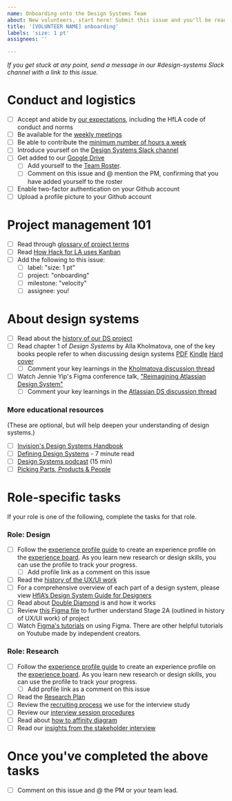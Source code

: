 ```yaml
---
name: Onboarding onto the Design Systems Team
about: New volunteers, start here! Submit this issue and you'll be ready to begin onboarding onto our team.
title: '[VOLUNTEER NAME] onboarding'
labels: 'size: 1 pt'
assignees: ''

---
```

_If you get stuck at any point, send a message in our #design-systems Slack channel with a link to this issue._
# Conduct and logistics 
- [ ] Accept and abide by [our expectations](https://github.com/hackforla/design-systems/wiki/Getting-Started), including the HfLA code of conduct and norms
- [ ] Be available for the [weekly meetings](https://github.com/hackforla/design-systems/wiki/Getting-Started)
- [ ] Be able to contribute the [minimum number of hours a week](https://docs.google.com/presentation/d/127UC7q5JOgc5oPev4bbEdydchany-rVBkPRn4w6DMek/edit#slide=id.gc50dc3b32b_1_40)
- [ ] Introduce yourself on the [Design Systems Slack channel](https://hackforla.slack.com/archives/CH2U1CB9Q)
- [ ] Get added to our [Google Drive](https://drive.google.com/drive/folders/1BE2bwPuBxKWtQPGw-Mn1pEvDGivawaRp?usp=sharing)
  - [ ] Add yourself to the [Team Roster](https://docs.google.com/spreadsheets/d/1Y65x1bC8tys80Xf7VjC0dVK7kQshlHwbLm6JpvNcMcI/edit#gid=1806338047).
  - [ ] Comment on this issue and @ mention the PM, confirming that you have added yourself to the roster
- [ ] Enable two-factor authentication on your Github account
- [ ] Upload a profile picture to your Github account

# Project management 101
- [ ] Read through [glossary of project terms](https://github.com/hackforla/design-systems/wiki/Glossary-of-project-terms) 
- [ ] Read [How Hack for LA uses Kanban](https://docs.google.com/document/d/11Fe7mNdmPBP5bD_yLJ1C0_I1TmoK47AuHHrdhdDyWCs/edit)
- [ ] Add the following to this issue:
  - [ ] label: "size: 1 pt"
  - [ ] project: "onboarding"
  - [ ] milestone: "velocity"
  - [ ] assignee: you!

# About design systems
- [ ] Read about the [history of our DS project](https://github.com/hackforla/design-systems/wiki/Introduction-and-History)
- [ ] Read chapter 1 of _Design Systems_ by Alla Kholmatova, one of the key books people refer to when discussing design systems [PDF](https://www.smashingmagazine.com/provide/eBooks/design-systems.pdf) [Kindle](https://www.amazon.com/Design-Systems-Smashing-eBooks-Kholmatova-ebook/dp/B076H49W1G) [Hard cover](https://www.amazon.com/Design-Systems-practical-creating-languages/dp/3945749581)
  - [ ] Comment your key learnings in the [Kholmatova discussion thread](https://github.com/hackforla/design-systems/discussions/198)
- [ ] Watch Jennie Yip's Figma conference talk, ["Reimagining Atlassian Design System"](https://www.youtube.com/watch?v=_pfyLVXTVSQ)
  - [ ] Comment your key learnings in the [Atlassian DS discussion thread](https://github.com/hackforla/design-systems/discussions/170)

### More educational resources 
(These are optional, but will help deepen your understanding of design systems.)
- [ ] [Invision's Design Systems Handbook](https://www.designbetter.co/design-systems-handbook)
- [ ] [Defining Design Systems](https://medium.com/eightshapes-llc/defining-design-systems-6dd4b03e0ff6) - 7 minute read
- [ ] [Design Systems podcast](https://podcast.clearleft.com/season01/episode01/) (15 min)
- [ ] [Picking Parts, Products & People](https://medium.com/eightshapes-llc/picking-parts-products-people-a06721e81742)

# Role-specific tasks
If your role is one of the following, complete the tasks for that role.

### Role: Design 
- [ ] Follow the [experience profile guide](https://docs.google.com/presentation/d/1YK7HAiW8-XPI57G8LfY2dgjxN7JknTE0262mhcvhLhQ/edit#slide=id.p) to create an experience profile on the [experience board](https://github.com/hackforla/UI-UX/projects/5). As you learn new research or design skills, you can use the profile to track your progress.
  - [ ] Add profile link as a comment on this issue
- [ ] Read the [history of the UX/UI work](https://github.com/hackforla/design-systems/wiki/UX-UI-Project-History)
- [ ] For a comprehensive overview of each part of a design system, please view [HflA’s Design System Guide for Designers](https://docs.google.com/document/d/14BZYFEa5s5FESeASNorEDLH6zEW0LTYcpD1NVyE66iM/edit)
- [ ] Read about [Double Diamond](https://medium.com/design-council/the-double-diamond-15-years-on-8c7bc594610e) is and how it works
- [ ] Review [this Figma file](https://www.figma.com/file/mmvbxZ6lctjQneEeqTjC8O/UX%2FUI-Discovery-FigJam?node-id=0%3A1) to further understand Stage 2A (outlined in history of UX/UI work) of project
- [ ] Watch [Figma's tutorials](https://www.youtube.com/watch?v=dXQ7IHkTiMM&ab_channel=Figma) on using Figma. There are other helpful tutorials on Youtube made by independent creators. 
### Role: Research 
- [ ] Follow the [experience profile guide](https://docs.google.com/presentation/d/1YK7HAiW8-XPI57G8LfY2dgjxN7JknTE0262mhcvhLhQ/edit#slide=id.p) to create an experience profile on the [experience board](https://github.com/hackforla/UI-UX/projects/5). As you learn new research or design skills, you can use the profile to track your progress.
  - [ ] Add profile link as a comment on this issue
- [ ] Read the [Research Plan](https://docs.google.com/document/d/1peRWmKWLpYEjqtlszfqmSSpsPm95qagnsFCJdiyereo/edit#)
- [ ] Review the [recruiting process](https://docs.google.com/document/d/1wjpJCL7FsG2ly-u0eusIt3OR1b-tsc2zPZqSHFgZOFk) we use for the interview study
- [ ] Review our [interview session procedures](https://docs.google.com/document/d/1VYCMj7JtDFvBtrs7hQKGdC0Jelkq07HYtwtlNWb-QSw/edit#)
- [ ] Read about [how to affinity diagram](https://www.nngroup.com/articles/affinity-diagram/)
- [ ] Read our [insights from the stakeholder interview](https://drive.google.com/drive/folders/1pUyX4rNLs0je5XZrcEdC-6n1YLQjONBb)

# Once you've completed the above tasks
- [ ] Comment on this issue and @ the PM or your team lead.

